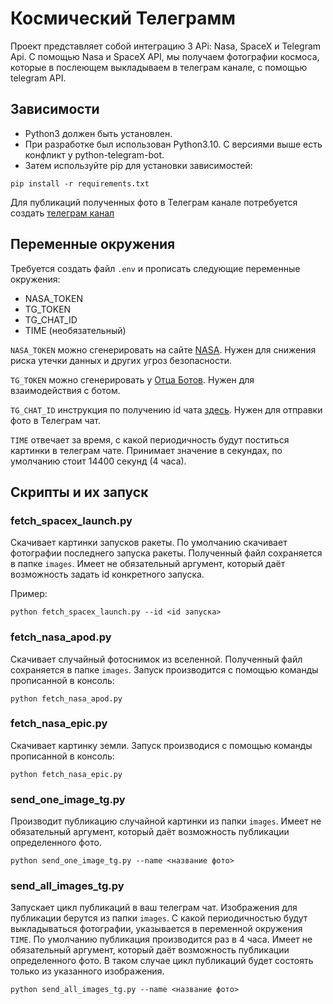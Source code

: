# Космический Телеграмм
Проект представляет собой интеграцию 3 APi: Nasa, SpaceX и Telegram Api. С помощью Nasa и SpaceX API, мы получаем фотографии космоса, которые в послеющем выкладываем в телеграм канале, с помощью telegram API.
## Зависимости
- Python3 должен быть установлен.
- При разработке был использован Python3.10. С версиями выше есть конфликт у python-telegram-bot.
- Затем используйте pip для установки зависимостей:
```
pip install -r requirements.txt
```
Для публикаций полученных фото в Телеграм канале потребуется создать [телеграм канал](https://smmplanner.com/blog/otlozhennyj-posting-v-telegram/)

## Переменные окружения
Требуется создать файл `.env` и прописать следующие переменные окружения:
- NASA_TOKEN
- TG_TOKEN
- TG_CHAT_ID
- TIME (необязательный)

`NASA_TOKEN` можно сгенерировать на сайте [NASA](https://api.nasa.gov). Нужен для снижения риска утечки данных и других угроз безопасности.

`TG_TOKEN` можно сгенерировать у [Отца Ботов](https://telegram.me/BotFather). Нужен для взаимодействия с ботом.

`TG_CHAT_ID` инструкция по получению id чата [здесь](https://lumpics.ru/how-find-out-chat-id-in-telegram/). Нужен для отправки фото в Телеграм чат.

`TIME` отвечает за время, с какой периодичность будут поститься картинки в телеграм чате. Принимает значение в секундах, по умолчанию стоит 14400 секунд (4 часа). 

## Скрипты и их запуск
### fetch_spacex_launch.py

Cкачивает картинки запусков ракеты. По умолчанию скачивает фотографии последнего запуска ракеты.
Полученный файл сохраняется в папке `images`.
Имеет не обязательный аргумент, который даёт возможность задать id конкретного запуска. 

Пример:
```
python fetch_spacex_launch.py --id <id запуска>
```
### fetch_nasa_apod.py

Скачивает случайный фотоснимок из вселенной. Полученный файл сохраняется в папке `images`.
Запуск производится с помощью команды прописанной в консоль:
```
python fetch_nasa_apod.py
```
### fetch_nasa_epic.py

Скачивает картинку земли. Запуск производися с помощью команды прописанной в консоль:
```
python fetch_nasa_epic.py
```
### send_one_image_tg.py

Производит публикацию случайной картинки из папки `images`. 
Имеет не обязательный аргумент, который даёт возможность публикации определенного фото.
```
python send_one_image_tg.py --name <название фото>
```
### send_all_images_tg.py

Запускает цикл публикаций в ваш телеграм чат. Изображения для публикации берутся из папки `images`.
С какой периодичностью будут выкладываться фотографии, указывается в переменной окружения `TIME`.
По умолчанию публикация производится раз в 4 часа.
Имеет не обязательный аргумент, который даёт возможность публикации определенного фото. В таком случае цикл публикаций будет состоять только из указанного изображения.
```
python send_all_images_tg.py --name <название фото>
```
